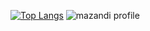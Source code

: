 [![Top Langs](https://github-readme-stats.vercel.app/api/top-langs/?username=shinjiaaa)](https://github.com/shinjiaaa/github-readme-stats)
![mazandi profile](http://mazandi.herokuapp.com/api?handle={handle}&theme=warm)
